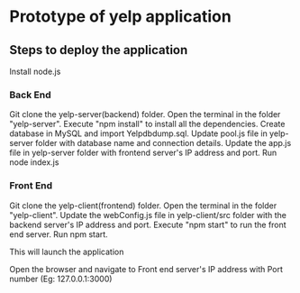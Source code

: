 # Prototype of yelp application
## Steps to deploy the application
Install node.js

### Back End
Git clone the yelp-server(backend) folder.
Open the terminal in the folder "yelp-server".
Execute "npm install" to install all the dependencies.
Create database in MySQL and import Yelpdbdump.sql.
Update pool.js file in yelp-server folder with database name and connection details.
Update the app.js file in yelp-server folder with frontend server's IP address and port.
Run node index.js

### Front End
Git clone the yelp-client(frontend) folder.
Open the terminal in the folder "yelp-client".
Update the webConfig.js file in yelp-client/src folder with the backend server's IP address and port.
Execute "npm start" to run the front end server. Run npm start.

This will launch the application

Open the browser and navigate to Front end server's IP address with Port number (Eg: 127.0.0.1:3000)
